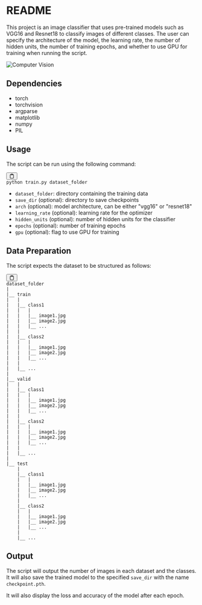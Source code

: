<div class="markdown prose w-full break-words dark:prose-invert dark"><h1>README</h1><p>This project is an image classifier that uses pre-trained models such as VGG16 and Resnet18 to classify images of different classes. The user can specify the architecture of the model, the learning rate, the number of hidden units, the number of training epochs, and whether to use GPU for training when running the script.</p>
 
![Computer Vision](https://github.com/jmgb27/custom-image-classifier/assets/65794951/8e77c39f-b53e-49a5-822c-ea57b21ec86e)

 <h2>Dependencies</h2><ul><li>torch</li><li>torchvision</li><li>argparse</li><li>matplotlib</li><li>numpy</li><li>PIL</li></ul><h2>Usage</h2><p>The script can be run using the following command:</p><pre><div class="bg-black mb-4 rounded-md"><div class="flex items-center relative text-gray-200 bg-gray-800 px-4 py-2 text-xs font-sans"><button class="flex ml-auto gap-2"><svg stroke="currentColor" fill="none" stroke-width="2" viewBox="0 0 24 24" stroke-linecap="round" stroke-linejoin="round" class="h-4 w-4" height="1em" width="1em" xmlns="http://www.w3.org/2000/svg"><path d="M16 4h2a2 2 0 0 1 2 2v14a2 2 0 0 1-2 2H6a2 2 0 0 1-2-2V6a2 2 0 0 1 2-2h2"></path><rect x="8" y="2" width="8" height="4" rx="1" ry="1"></rect></svg></button></div><div class="p-4 overflow-y-auto"><code class="!whitespace-pre-wrap hljs language-css">python <span class="hljs-selector-tag">train</span><span class="hljs-selector-class">.py</span> dataset_folder 
</code></div></div></pre><ul><li><code>dataset_folder</code>: directory containing the training data</li><li><code>save_dir</code> (optional): directory to save checkpoints</li><li><code>arch</code> (optional): model architecture, can be either "vgg16" or "resnet18"</li><li><code>learning_rate</code> (optional): learning rate for the optimizer</li><li><code>hidden_units</code> (optional): number of hidden units for the classifier</li><li><code>epochs</code> (optional): number of training epochs</li><li><code>gpu</code> (optional): flag to use GPU for training</li></ul><h2>Data Preparation</h2><p>The script expects the dataset to be structured as follows:</p><pre><div class="bg-black mb-4 rounded-md"><div class="flex items-center relative text-gray-200 bg-gray-800 px-4 py-2 text-xs font-sans"><button class="flex ml-auto gap-2"><svg stroke="currentColor" fill="none" stroke-width="2" viewBox="0 0 24 24" stroke-linecap="round" stroke-linejoin="round" class="h-4 w-4" height="1em" width="1em" xmlns="http://www.w3.org/2000/svg"><path d="M16 4h2a2 2 0 0 1 2 2v14a2 2 0 0 1-2 2H6a2 2 0 0 1-2-2V6a2 2 0 0 1 2-2h2"></path><rect x="8" y="2" width="8" height="4" rx="1" ry="1"></rect></svg></button></div><div class="p-4 overflow-y-auto"><code class="!whitespace-pre-wrap hljs language-bash">dataset_folder
|
|__ train
|   |
|   |__ class1
|   |   |
|   |   |__ image1.jpg
|   |   |__ image2.jpg
|   |   |__ ...
|   |
|   |__ class2
|   |   |
|   |   |__ image1.jpg
|   |   |__ image2.jpg
|   |   |__ ...
|   |
|   |__ ...
|
|__ valid
|   |
|   |__ class1
|   |   |
|   |   |__ image1.jpg
|   |   |__ image2.jpg
|   |   |__ ...
|   |
|   |__ class2
|   |   |
|   |   |__ image1.jpg
|   |   |__ image2.jpg
|   |   |__ ...
|   |
|   |__ ...
|
|__ <span class="hljs-built_in">test</span>
    |
    |__ class1
    |   |
    |   |__ image1.jpg
    |   |__ image2.jpg
    |   |__ ...
    |
    |__ class2
    |   |
    |   |__ image1.jpg
    |   |__ image2.jpg
    |   |__ ...
    |
    |__ ...
</code></div></div></pre><h2>Output</h2><p>The script will output the number of images in each dataset and the classes. It will also save the trained model to the specified <code>save_dir</code> with the name <code>checkpoint.pth</code>.</p><p>It will also display the loss and accuracy of the model after each epoch.</p>

